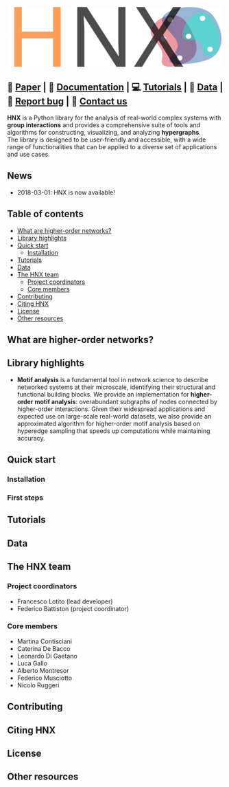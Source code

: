 <img src="logo/logo.svg" width="500" title="HNX logo">

:page_facing_up: **[Paper]()** | :paperclip: **[Documentation]()** | :computer: **[Tutorials]()** | :floppy_disk: **[Data]()** | :bug: **[Report bug]()** | :email: **[Contact us]()**
-----


**HNX** is a Python library for the analysis of real-world complex systems with **group interactions** and provides a comprehensive suite of tools and algorithms for constructing, visualizing, and analyzing **hypergraphs**. <br> The library is designed to be user-friendly and accessible, with a wide range of functionalities that can be applied to a diverse set of applications and use cases.

## News
   * 2018-03-01: HNX is now available!

## Table of contents
- [What are higher-order networks?](#what-are-higher-order-networks)
- [Library highlights](#library-highlights)
- [Quick start](#quick-start)
  * [Installation](#installation)
- [Tutorials](#tutorials)
- [Data](#data)
- [The HNX team](#the-hnx-team)
  * [Project coordinators](#project-coordinators)
  * [Core members](#core-members)
- [Contributing](#contributing)
- [Citing HNX](#citing-hnx)
- [License](#license)
- [Other resources](#other-resources)

## What are higher-order networks?

## Library highlights
   * **Motif analysis** is a fundamental tool in network science to describe networked systems at their microscale, identifying their structural and functional building blocks. We provide an implementation for **higher-order motif analysis**: overabundant subgraphs of nodes connected by higher-order interactions. Given their widespread applications and expected use on large-scale real-world datasets, we also provide an approximated algorithm for higher-order motif analysis based on hyperedge sampling that speeds up computations while maintaining accuracy.

## Quick start

### Installation

### First steps

## Tutorials

## Data

## The HNX team

### Project coordinators
* Francesco Lotito (lead developer)
* Federico Battiston (project coordinator)

### Core members
* Martina Contisciani
* Caterina De Bacco
* Leonardo Di Gaetano
* Luca Gallo
* Alberto Montresor
* Federico Musciotto
* Nicolo Ruggeri

## Contributing

## Citing HNX

## License

## Other resources
